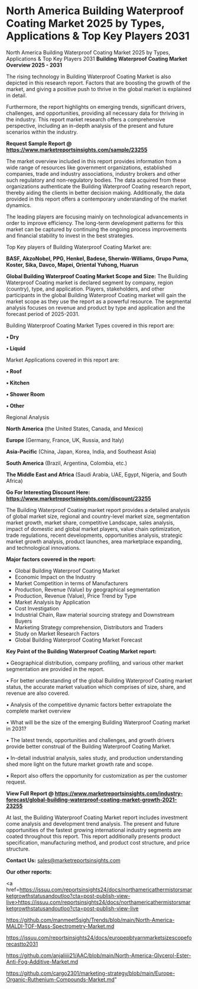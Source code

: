 # North America Building Waterproof Coating Market 2025 by Types, Applications & Top Key Players 2031
 North America Building Waterproof Coating Market 2025 by Types, Applications & Top Key Players 2031
<Strong> Building Waterproof Coating Market Overview 2025 - 2031</strong>

The rising technology in Building Waterproof Coating Market is also depicted in this research report. Factors that are boosting the growth of the market, and giving a positive push to thrive in the global market is explained in detail.

Furthermore, the report highlights on emerging trends, significant drivers, challenges, and opportunities, providing all necessary data for thriving in the industry. This report market research offers a comprehensive perspective, including an in-depth analysis of the present and future scenarios within the industry.

<strong>Request Sample Report @ <a href=https://www.marketreportsinsights.com/sample/23255>https://www.marketreportsinsights.com/sample/23255</a></strong>

The market overview included in this report provides information from a wide range of resources like government organizations, established companies, trade and industry associations, industry brokers and other such regulatory and non-regulatory bodies. The data acquired from these organizations authenticate the Building Waterproof Coating research report, thereby aiding the clients in better decision making. Additionally, the data provided in this report offers a contemporary understanding of the market dynamics.

The leading players are focusing mainly on technological advancements in order to improve efficiency. The long-term development patterns for this market can be captured by continuing the ongoing process improvements and financial stability to invest in the best strategies.

Top Key players of Building Waterproof Coating Market are:

<strong>BASF, AkzoNobel, PPG, Henkel, Badese, Sherwin-Williams, Grupo Puma, Koster, Sika, Davco, Mapei, Oriental Yuhong, Huarun</strong>

<strong><b>Global Building Waterproof Coating Market Scope and Size:</b></strong>
The Building Waterproof Coating market is declared segment by company, region (country), type, and application. Players, stakeholders, and other participants in the global Building Waterproof Coating market will gain the market scope as they use the report as a powerful resource. The segmental analysis focuses on revenue and product by type and application and the forecast period of 2025-2031.

Building Waterproof Coating Market Types covered in this report are:

<strong>• Dry

• Liquid</strong>

Market Applications covered in this report are:

<strong>• Roof

• Kitchen

• Shower Room

• Other</strong> 

Regional Analysis

<strong>North America</strong> (the United States, Canada, and Mexico)

<strong>Europe</strong> (Germany, France, UK, Russia, and Italy)

<strong>Asia-Pacific</strong> (China, Japan, Korea, India, and Southeast Asia)

<strong>South America</strong> (Brazil, Argentina, Colombia, etc.)

<strong>The Middle East and Africa</strong> (Saudi Arabia, UAE, Egypt, Nigeria, and South Africa)

<strong>Go For Interesting Discount Here: <a href=https://www.marketreportsinsights.com/discount/23255>https://www.marketreportsinsights.com/discount/23255</a></strong>

The Building Waterproof Coating market report provides a detailed analysis of global market size, regional and country-level market size, segmentation market growth, market share, competitive Landscape, sales analysis, impact of domestic and global market players, value chain optimization, trade regulations, recent developments, opportunities analysis, strategic market growth analysis, product launches, area marketplace expanding, and technological innovations.

<strong><b>Major factors covered in the report:</b></strong>
<ul>
  <li>Global Building Waterproof Coating Market </li>
  <li>Economic Impact on the Industry</li>
  <li>Market Competition in terms of Manufacturers</li>
  <li>Production, Revenue (Value) by geographical segmentation</li>
  <li>Production, Revenue (Value), Price Trend by Type</li>
  <li>Market Analysis by Application</li>
  <li>Cost Investigation</li>
  <li>Industrial Chain, Raw material sourcing strategy and Downstream Buyers</li>
  <li>Marketing Strategy comprehension, Distributors and Traders</li>
  <li>Study on Market Research Factors</li>
  <li>Global Building Waterproof Coating Market Forecast</li>
</ul>

<strong><b>Key Point of the Building Waterproof Coating Market report:</b></strong>

• Geographical distribution, company profiling, and various other market segmentation are provided in the report.

• For better understanding of the global Building Waterproof Coating market status, the accurate market valuation which comprises of size, share, and revenue are also covered.

• Analysis of the competitive dynamic factors better extrapolate the complete market overview

• What will be the size of the emerging Building Waterproof Coating market in 2031?

• The latest trends, opportunities and challenges, and growth drivers provide better construal of the Building Waterproof Coating Market.

• In-detail industrial analysis, sales study, and production understanding shed more light on the future market growth rate and scope.

• Report also offers the opportunity for customization as per the customer request.

<strong><b>View Full Report @ <a href=https://www.marketreportsinsights.com/industry-forecast/global-building-waterproof-coating-market-growth-2021-23255>https://www.marketreportsinsights.com/industry-forecast/global-building-waterproof-coating-market-growth-2021-23255</a></b></strong>


At last, the Building Waterproof Coating Market report includes investment come analysis and development trend analysis. The present and future opportunities of the fastest growing international industry segments are coated throughout this report. This report additionally presents product specification, manufacturing method, and product cost structure, and price structure.

<strong>Contact Us:</strong>
sales@marketreportsinsights.com

<strong>Our other reports:</strong>

<a href=https://issuu.com/reportsinsights24/docs/northamericathermistorsmarketgrowthstatusandoutloo?cta=post-publish-view-live>https://issuu.com/reportsinsights24/docs/northamericathermistorsmarketgrowthstatusandoutloo?cta=post-publish-view-live</a>

<a href=https://github.com/manmeet5sigh/Trends/blob/main/North-America-MALDI-TOF-Mass-Spectrometry-Market.md>https://github.com/manmeet5sigh/Trends/blob/main/North-America-MALDI-TOF-Mass-Spectrometry-Market.md</a>

<a href=https://issuu.com/reportsinsights24/docs/europepbtyarnmarketsizescopeforecastto2031>https://issuu.com/reportsinsights24/docs/europepbtyarnmarketsizescopeforecastto2031</a>

<a href=https://github.com/anjaliiii21/AAC/blob/main/North-America-Glycerol-Ester-Anti-Fog-Additive-Market.md>https://github.com/anjaliiii21/AAC/blob/main/North-America-Glycerol-Ester-Anti-Fog-Additive-Market.md</a>

<a href=https://github.com/cargo2301/marketing-strategy/blob/main/Europe-Organic-Ruthenium-Compounds-Market.md>https://github.com/cargo2301/marketing-strategy/blob/main/Europe-Organic-Ruthenium-Compounds-Market.md</a>"
